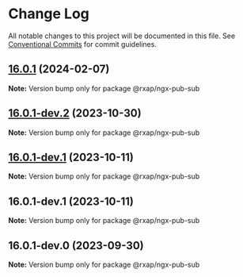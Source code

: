 # Change Log

All notable changes to this project will be documented in this file.
See [Conventional Commits](https://conventionalcommits.org) for commit guidelines.

## [16.0.1](https://gitlab.com/rxap/packages/compare/@rxap/ngx-pub-sub@16.0.1-dev.2...@rxap/ngx-pub-sub@16.0.1) (2024-02-07)

**Note:** Version bump only for package @rxap/ngx-pub-sub

## [16.0.1-dev.2](https://gitlab.com/rxap/packages/compare/@rxap/ngx-pub-sub@16.0.1-dev.1...@rxap/ngx-pub-sub@16.0.1-dev.2) (2023-10-30)

**Note:** Version bump only for package @rxap/ngx-pub-sub

## [16.0.1-dev.1](https://gitlab.com/rxap/packages/compare/@rxap/ngx-pub-sub@16.0.1-dev.1...@rxap/ngx-pub-sub@16.0.1-dev.1) (2023-10-11)

**Note:** Version bump only for package @rxap/ngx-pub-sub

## 16.0.1-dev.1 (2023-10-11)

**Note:** Version bump only for package @rxap/ngx-pub-sub

## 16.0.1-dev.0 (2023-09-30)

**Note:** Version bump only for package @rxap/ngx-pub-sub
